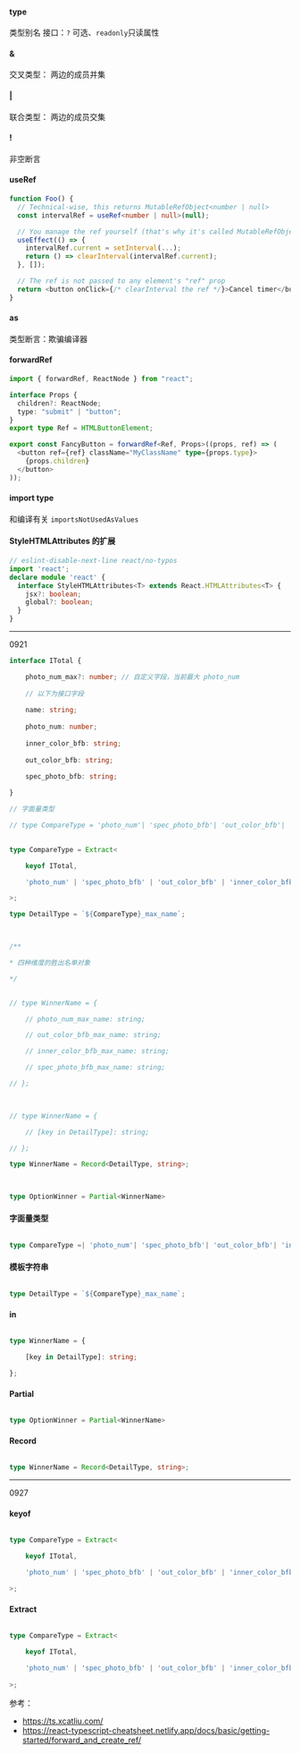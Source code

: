#### type


类型别名
接口：`?` 可选、`readonly`只读属性

#### &


交叉类型： 两边的成员并集

#### |


联合类型： 两边的成员交集

#### !


非空断言

#### useRef


```typescript
function Foo() {
  // Technical-wise, this returns MutableRefObject<number | null>
  const intervalRef = useRef<number | null>(null);

  // You manage the ref yourself (that's why it's called MutableRefObject!)
  useEffect(() => {
    intervalRef.current = setInterval(...);
    return () => clearInterval(intervalRef.current);
  }, []);

  // The ref is not passed to any element's "ref" prop
  return <button onClick={/* clearInterval the ref */}>Cancel timer</button>;
}
```

#### as 


类型断言：欺骗编译器

#### forwardRef


```typescript
import { forwardRef, ReactNode } from "react";

interface Props {
  children?: ReactNode;
  type: "submit" | "button";
}
export type Ref = HTMLButtonElement;

export const FancyButton = forwardRef<Ref, Props>((props, ref) => (
  <button ref={ref} className="MyClassName" type={props.type}>
    {props.children}
  </button>
));
```

#### import type


和编译有关  `importsNotUsedAsValues`


#### StyleHTMLAttributes 的扩展


```typescript 
// eslint-disable-next-line react/no-typos
import 'react';
declare module 'react' {
  interface StyleHTMLAttributes<T> extends React.HTMLAttributes<T> {
	jsx?: boolean;
	global?: boolean;
  }
}
```


---
0921

```ts
interface ITotal {

	photo_num_max?: number; // 自定义字段，当前最大 photo_num
	
	// 以下为接口字段
	
	name: string;
	
	photo_num: number;
	
	inner_color_bfb: string;
	
	out_color_bfb: string;
	
	spec_photo_bfb: string;

}

// 字面量类型

// type CompareType = 'photo_num'| 'spec_photo_bfb'| 'out_color_bfb'| 'inner_color_bfb';

  
type CompareType = Extract<

	keyof ITotal,

	'photo_num' | 'spec_photo_bfb' | 'out_color_bfb' | 'inner_color_bfb'

>;

type DetailType = `${CompareType}_max_name`;

  

/**

* 四种维度的胜出名单对象

*/


// type WinnerName = {

	// photo_num_max_name: string;

	// out_color_bfb_max_name: string;

	// inner_color_bfb_max_name: string;

	// spec_photo_bfb_max_name: string;

// };

  

// type WinnerName = {

	// [key in DetailType]: string;

// };

type WinnerName = Record<DetailType, string>;

  

type OptionWinner = Partial<WinnerName>
```

#### 字面量类型

```ts

type CompareType =| 'photo_num'| 'spec_photo_bfb'| 'out_color_bfb'| 'inner_color_bfb';

```

#### 模板字符串

```ts

type DetailType = `${CompareType}_max_name`;

```

  
#### in

```ts

type WinnerName = {

	[key in DetailType]: string;

};

```


#### Partial

```ts

type OptionWinner = Partial<WinnerName>

```


#### Record

```ts

type WinnerName = Record<DetailType, string>;

```

---
0927

#### keyof


```ts

type CompareType = Extract<

	keyof ITotal,

	'photo_num' | 'spec_photo_bfb' | 'out_color_bfb' | 'inner_color_bfb'

>;

```


#### Extract


```ts

type CompareType = Extract<

	keyof ITotal,

	'photo_num' | 'spec_photo_bfb' | 'out_color_bfb' | 'inner_color_bfb'
	
>;

```




参考：
- https://ts.xcatliu.com/
- https://react-typescript-cheatsheet.netlify.app/docs/basic/getting-started/forward_and_create_ref/

